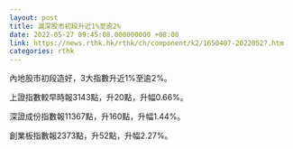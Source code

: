 ```yaml
---
layout: post
title: 滬深股市初段升近1%至逾2%
date: 2022-05-27 09:45:08.000000000 +08:00
link: https://news.rthk.hk/rthk/ch/component/k2/1650407-20220527.htm
categories: rthk
---
```


內地股市初段造好，3大指數升近1%至逾2%。

上證指數較早時報3143點，升20點，升幅0.66%。

深證成份指數報11367點，升160點，升幅1.44%。

創業板指數報2373點，升52點，升幅2.27%。
